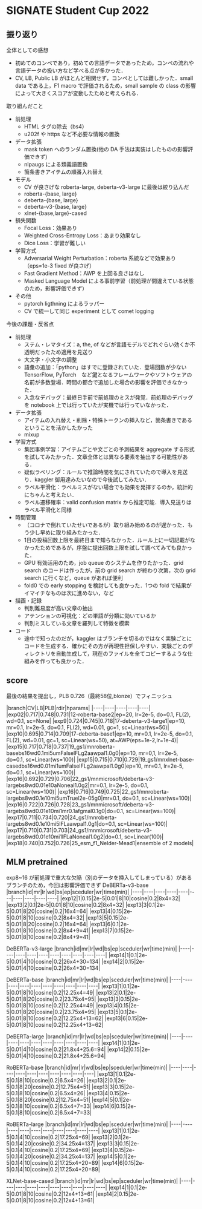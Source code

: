 # SIGNATE Student Cup 2022

## 振り返り
全体としての感想
- 初めてのコンペであり，初めての言語データであったため，コンペの流れや言語データの扱い方など学べる点が多かった．
- CV, LB, Public LB がほとんど相関せず，コンペとしては難しかった．small data である上，F1 macro で評価されるため，small sample の class の影響によって大きくスコアが変動したためと考えられる．

取り組んだこと
- 前処理
    - HTML タグの除去（bs4）
    - u202f や https など不必要な情報の置換
- データ拡張
    - mask token へのランダム置換(他の DA 手法は実装はしたものの影響評価できず)
    - nlpaugs による類義語置換
    - 箇条書きアイテムの順番入れ替え
- モデル
    - CV が良さげな roberta-large, deberta-v3-large に最後は絞り込んだ
    - roberta-{base, large}
    - deberta-{base, large}
    - deberta-v3-{base, large}
    - xlnet-{base,large}-cased
- 損失関数
    - Focal Loss：効果あり
    - Weighted Cross-Entropy Loss：あまり効果なし
    - Dice Loss：学習が難しい
- 学習方式
    - Adversarial Weight Perturbation：roberta 系統などで効果あり（eps=1e-3 fixed が良さげ）
    - Fast Gradient Method：AWP を上回る良さはなし
    - Masked Language Model による事前学習（前処理が間違えている状態のため，影響評価できず）
- その他
    - pytorch ligthning によるラッパー
    - CV で統一して同じ experiment として comet logging
    
今後の課題・反省点
- 前処理
    - ステム・レマタイズ：a, the, of などが言語モデルでどれぐらい効くか不透明だったため適用を見送り
    - 大文字・小文字の調整
    - 語彙の追加：「python」はすでに登録されていた．登場回数が少ない TensorFlow, PyTorch　など鍵となるフレームワークやソフトウェアの名前が多数登場．時間の都合で追加した場合の影響を評価できなかった．
    - 入念なデバッグ：最終日手前で前処理のミスが発覚．前処理のデバッグを notebook 上では行っていたが実機では行っていなかった．
- データ拡張
    - アイテムの入れ替え・削除・特殊トークンの挿入など，箇条書きであるということを活かしたかった
    - mixup
- 学習方式
    - 集団事例学習：アイテムごとや文ごとの予測結果を aggregate する形式を試してみたかった．文章全体とは異なる要素を抽出する可能性がある．
    - 疑似ラベリング：ルールで推論時間を気にされていたので導入を見送り．kaggler 御用達みたいなので今後試してみたい．
    - ラベル平滑化：ラベルミスがない場合でも効果を発揮するのか，統計的にちゃんと考えたい．
    - ラベル遷移確率：valid confusion matrix から推定可能．導入見送りはラベル平滑化と同様
- 時間管理
    - （コロナで倒れていたせいであるが）取り組み始めるのが遅かった．もう少し早めに取り組みたかった．
    - 1日の投稿回数上限を最終日まで知らなかった．ルール上に一切記載がなかったためであるが，序盤に提出回数上限を試して調べてみても良かった．
    - GPU 有効活用のため，job queue のシステムを作りたかった．grid search のコードは作ったが，前の grid search が終わり次第，次の grid search に行くなど，queue があれば便利
    - fold0 での early stopping を検討しても良かった．1つの fold で結果がイマイチなものは次に進めない，など
- 描画・記録
    - 判別難易度が高い文章の抽出
    - アテンションの可視化：どの単語が分類に効いているか
    - 判別ミスしている文章を羅列して特徴を模索
- コード
    - 途中で知ったのだが，kaggler はブランチを切るのではなく実験ごとにコードを生成する．確かにその方が再現性担保しやすい．実験ごとのディレクトリを自動生成して，現在のファイルを全てコピーするような仕組みを作っても良かった．


## score
最後の結果を提出し，PLB 0.726（最終58位,blonze）でフィニッシュ

|branch|CV|LB|PLB|rdir|hparams|
|----|----|----|----|----|
|exp02|0.717|0.748|0.731|12-roberta-base2|ep=20, lr=2e-5, do=0.1, FL(2), wd=0.1, sc=None|
|exp9|0.724|0.745|0.718|17-deberta-v3-large1|ep=10, mr=0.1, lr=2e-5, do=0.1, FL(2), wd=0.01, gc=1, sc=Linear(ws=50)|
|exp10|0.695|0.714|0.709|17-deberta-base1|ep=10, mr=0.1, lr=2e-5, do=0.1, FL(2), wd=0.01, gc=1, sc=Linear(ws=50), at=AWP(eps=1e-2,lr=1e-4)|
|exp15|0.717|0.718|0.737|19_gs1/mnroberta-basebs16wd0.1mi5umFalselFLg2aawpal1.0g0|ep=10, mr=0,1, lr=2e-5, do=0.1, sc=Linear(ws=100)|
|exp15|0.715|0.710|0.729|19_gs1/mnxlnet-base-casedbs16wd0.01mi1umFalselFLg2aawpal1.0g0|ep=10, mr=0.1, lr=2e-5, do=0.1, sc=Linear(ws=100)|
|exp16|0.692|0.729|0.706|22_gs1/mnmicrosoft/deberta-v3-largebs8wd0.01e10aNoneal1.0g2|mr=0.1, lr=2e-5, do=0.1, sc=Linear(ws=100)|
|exp16|0.716|0.749|0.725|22_gs1/mnroberta-largebs8wd0.1e10mi5umTruel2e-05g0|mr=0.1, do=0.1, sc=Linear(ws=100)|
|exp16|0.722|0.726|0.728|23_gs1/mnmicrosoft/deberta-v3-largebs8wd0.01e10mi1mr0.1afgmal0.1g0|do=0.1, sc=Linear(ws=100)|
|exp17|0.711|0.734|0.720|24_gs1/mnroberta-largebs8wd0.1e10mi5lFLaawpal1.0g1|do=0.1, sc=Linear(ws=100)|
|exp17|0.710|0.731|0.703|24_gs1/mnmicrosoft/deberta-v3-largebs8wd0.01e10mi1lFLaNoneal1.0g2|do=0.1, sc=Linear(100)|
|exp18|0.740|0.752|0.726|25_esm_f1_Nelder-Mead1|ensemble of 2 models|

## MLM pretrained
exp8~16 が前処理で重大な欠陥（別のデータを挿入してしまっている）があるブランチのため，今回は影響評価できず
DeBERTa-v3-base
|branch|id|mr|lr|wd|bs|ep|sceduler|wr|time(min)|
|----|----|----|----|----|----|----|----|----|----|
|exp12|1|0.15|2e-5|0.01|8|10|cosine|0.2|8x4=32|
|exp13|2|0.1|2e-5|0.01|8|10|cosine|0.2|8x4=32|
|exp13|3|0.1|2e-5|0.01|8|20|cosine|0.2|16x4=64|
|exp13|4|0.15|2e-5|0.01|8|10|cosine|0.2|8x4=32|
|exp13|5|0.15|2e-5|0.01|8|20|cosine|0.2|16x4=64|
|exp13|6|0.1|2e-5|0.01|8|10|cosine|0.2|8x4+9=41|
|exp13|7|0.15|2e-5|0.01|8|10|cosine|0.2|8x4+9=41|

DeBERTa-v3-large
|branch|id|mr|lr|wd|bs|ep|sceduler|wr|time(min)|
|----|----|----|----|----|----|----|----|----|----|
|exp14|1|0.1|2e-5|0.01|4|10|cosine|0.2|26x4+30=134|
|exp14|2|0.15|2e-5|0.01|4|10|cosine|0.2|26x4+30=134|

DeBERTa-base
|branch|id|mr|lr|wd|bs|ep|sceduler|wr|time(min)|
|----|----|----|----|----|----|----|----|----|----|
|exp13|1|0.1|2e-5|0.01|8|10|cosine|0.2|12.25x4=49|
|exp13|2|0.1|2e-5|0.01|8|20|cosine|0.2|23.75x4=95|
|exp13|3|0.15|2e-5|0.01|8|10|cosine|0.2|12.25x4=49|
|exp13|4|0.15|2e-5|0.01|8|20|cosine|0.2|23.75x4=95|
|exp13|5|0.1|2e-5|0.01|8|10|cosine|0.2|12.25x4+13=62|
|exp13|6|0.15|2e-5|0.01|8|10|cosine|0.2|12.25x4+13=62|

DeBERTa-large
|branch|id|mr|lr|wd|bs|ep|sceduler|wr|time(min)|
|----|----|----|----|----|----|----|----|----|----|
|exp14|1|0.1|2e-5|0.01|4|10|cosine|0.2|21.8x4+25.6=94|
|exp14|2|0.15|2e-5|0.01|4|10|cosine|0.2|21.8x4+25.6=94|

RoBERTa-base
|branch|id|mr|lr|wd|bs|ep|sceduler|wr|time(min)|
|----|----|----|----|----|----|----|----|----|----|
|exp13|1|0.1|2e-5|0.1|8|10|cosine|0.2|6.5x4=26|
|exp13|2|0.1|2e-5|0.1|8|20|cosine|0.2|12.75x4=51|
|exp13|3|0.15|2e-5|0.1|8|10|cosine|0.2|6.5x4=26|
|exp13|4|0.15|2e-5|0.1|8|20|cosine|0.2|12.75x4=51|
|exp14|5|0.1|2e-5|0.1|8|10|cosine|0.2|6.5x4+7=33|
|exp14|6|0.15|2e-5|0.1|8|10|cosine|0.2|6.5x4+7=33|

RoBERTa-large
|branch|id|mr|lr|wd|bs|ep|sceduler|wr|time(min)|
|----|----|----|----|----|----|----|----|----|----|
|exp13|1|0.1|2e-5|0.1|4|10|cosine|0.2|17.25x4=69|
|exp13|2|0.1|2e-5|0.1|4|20|cosine|0.2|34.25x4=137|
|exp13|3|0.15|2e-5|0.1|4|10|cosine|0.2|17.25x4=69|
|exp13|4|0.15|2e-5|0.1|4|20|cosine|0.2|34.25x4=137|
|exp14|5|0.1|2e-5|0.1|4|10|cosine|0.2|17.25x4+20=89|
|exp14|6|0.15|2e-5|0.1|4|10|cosine|0.2|17.25x4+20=89|

XLNet-base-cased
|branch|id|mr|lr|wd|bs|ep|sceduler|wr|time(min)|
|----|----|----|----|----|----|----|----|----|----|
|exp14|1|0.1|2e-5|0.01|8|10|cosine|0.2|12x4+13=61|
|exp14|2|0.15|2e-5|0.01|8|10|cosine|0.2|12x4+13=61|
